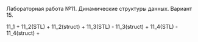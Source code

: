 Лабораторная работа №11. Динамические структуры данных. Вариант 15.

11_1 +
11_2(STL) +
11_2(struct) +
11_3(STL) -
11_3(struct) +
11_4(STL) -
11_4(struct) +
